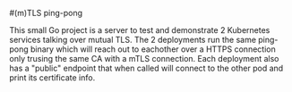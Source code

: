 #(m)TLS ping-pong

This small Go project is a server to test and demonstrate 2 Kubernetes services talking over mutual TLS.
The 2 deployments run the same ping-pong binary which will reach out to eachother over a HTTPS connection only trusing the same CA with a mTLS connection.
Each deployment also has a "public" endpoint that when called will connect to the other pod and print its certificate info.